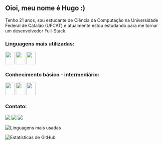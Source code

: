 ## Oioi, meu nome é Hugo :)

Tenho 21 anos, sou estudante de Ciência da Computação na Universidade Federal de Catalão (UFCAT) e atualmente estou estudando para me tornar um desenvolvedor Full-Stack.

### Linguagens mais utilizadas:
<div style:'display: inline-block'>
  <img align='center' height ='40' width='30' src="https://cdn.jsdelivr.net/gh/devicons/devicon@latest/icons/css3/css3-plain.svg"/>
  <img align='center' height ='40' width='30' src="https://cdn.jsdelivr.net/gh/devicons/devicon@latest/icons/html5/html5-plain.svg"/>
  <img align='center' height ='40' width='30' src="https://cdn.jsdelivr.net/gh/devicons/devicon@latest/icons/javascript/javascript-plain.svg"/>
</div>

### Conhecimento básico - intermediário:
<div style:'display: inline-block>
  <img height ='40' width='30' src="https://cdn.jsdelivr.net/gh/devicons/devicon@latest/icons/c/c-plain.svg" />
  <img height ='40' width='30' src="https://cdn.jsdelivr.net/gh/devicons/devicon@latest/icons/java/java-plain.svg" />
  <img height ='40' width='30' src="https://cdn.jsdelivr.net/gh/devicons/devicon@latest/icons/python/python-original.svg" />
</div>

### Contato:
<a href='mailto:hblimaafonso@gmail.com' target='_blank'><img src='https://img.shields.io/badge/Gmail-D14836?style=for-the-badge&logo=gmail&logoColor=white'></a>
<a href='https://www.instagram.com/ugobry_n/' target='_blank'><img src='https://img.shields.io/badge/Instagram-%23E4405F.svg?style=for-the-badge&logo=Instagram&logoColor=white' target='_blank'></a>
<a href='https://www.linkedin.com/in/hugo-bryan-lima-afonso-67519a270/' target='_blank'><img src='https://img.shields.io/badge/linkedin-%230077B5.svg?style=for-the-badge&logo=linkedin&logoColor=white)' target='_blank'></a>
<br>


![Linguagens mais usadas](https://github-readme-stats.vercel.app/api/top-langs/?username=ugobraia&theme=dark&langs_count=5&layout=compact&locale=pt-br)
  
![Estatísticas de GitHub](https://github-readme-stats.vercel.app/api?username=ugobraia&show_icons=true&theme=dark&locale=pt-br)




<!--
**ugobraia/ugobraia** is a ✨ _special_ ✨ repository because its `README.md` (this file) appears on your GitHub profile.

Here are some ideas to get you started:

- 🔭 I’m currently working on ...
- 🌱 I’m currently learning ...
- 👯 I’m looking to collaborate on ...
- 🤔 I’m looking for help with ...
- 💬 Ask me about ...
- 📫 How to reach me: ...
- 😄 Pronouns: ...
- ⚡ Fun fact: ...
-->
